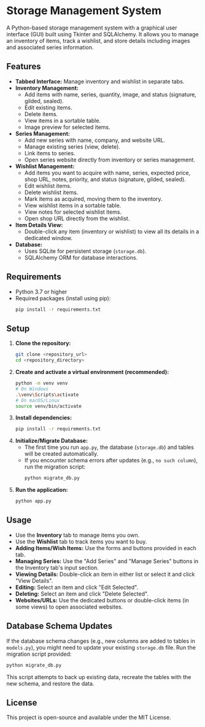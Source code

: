 # Storage Management System

A Python-based storage management system with a graphical user interface (GUI) built using Tkinter and SQLAlchemy. It allows you to manage an inventory of items, track a wishlist, and store details including images and associated series information.

## Features

- **Tabbed Interface:** Manage inventory and wishlist in separate tabs.
- **Inventory Management:**
    - Add items with name, series, quantity, image, and status (signature, gilded, sealed).
    - Edit existing items.
    - Delete items.
    - View items in a sortable table.
    - Image preview for selected items.
- **Series Management:**
    - Add new series with name, company, and website URL.
    - Manage existing series (view, delete).
    - Link items to series.
    - Open series website directly from inventory or series management.
- **Wishlist Management:**
    - Add items you want to acquire with name, series, expected price, shop URL, notes, priority, and status (signature, gilded, sealed).
    - Edit wishlist items.
    - Delete wishlist items.
    - Mark items as acquired, moving them to the inventory.
    - View wishlist items in a sortable table.
    - View notes for selected wishlist items.
    - Open shop URL directly from the wishlist.
- **Item Details View:**
    - Double-click any item (inventory or wishlist) to view all its details in a dedicated window.
- **Database:**
    - Uses SQLite for persistent storage (`storage.db`).
    - SQLAlchemy ORM for database interactions.

## Requirements

- Python 3.7 or higher
- Required packages (install using pip):
  ```bash
  pip install -r requirements.txt
  ```

## Setup

1.  **Clone the repository:**
    ```bash
    git clone <repository_url>
    cd <repository_directory>
    ```
2.  **Create and activate a virtual environment (recommended):**
    ```bash
    python -m venv venv
    # On Windows
    .\venv\Scripts\activate
    # On macOS/Linux
    source venv/bin/activate
    ```
3.  **Install dependencies:**
    ```bash
    pip install -r requirements.txt
    ```
4.  **Initialize/Migrate Database:**
    - The first time you run `app.py`, the database (`storage.db`) and tables will be created automatically.
    - If you encounter schema errors after updates (e.g., `no such column`), run the migration script:
      ```bash
      python migrate_db.py
      ```
5.  **Run the application:**
    ```bash
    python app.py
    ```

## Usage

- Use the **Inventory** tab to manage items you own.
- Use the **Wishlist** tab to track items you want to buy.
- **Adding Items/Wish Items:** Use the forms and buttons provided in each tab.
- **Managing Series:** Use the "Add Series" and "Manage Series" buttons in the Inventory tab's input section.
- **Viewing Details:** Double-click an item in either list or select it and click "View Details".
- **Editing:** Select an item and click "Edit Selected".
- **Deleting:** Select an item and click "Delete Selected".
- **Websites/URLs:** Use the dedicated buttons or double-click items (in some views) to open associated websites.

## Database Schema Updates

If the database schema changes (e.g., new columns are added to tables in `models.py`), you might need to update your existing `storage.db` file. Run the migration script provided:

```bash
python migrate_db.py
```

This script attempts to back up existing data, recreate the tables with the new schema, and restore the data.

## License

This project is open-source and available under the MIT License.
